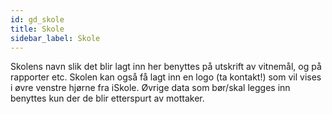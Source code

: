 ```yaml
---
id: gd_skole
title: Skole
sidebar_label: Skole
---
```

Skolens navn slik det blir lagt inn her benyttes på utskrift av vitnemål, og på rapporter etc.  Skolen kan også få lagt inn en logo (ta kontakt!) som vil vises i øvre venstre hjørne fra iSkole. Øvrige data som bør/skal legges inn benyttes kun der de blir etterspurt av mottaker. 
